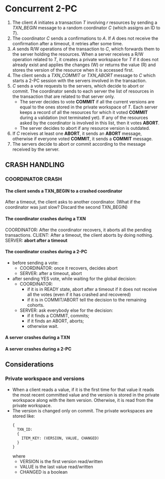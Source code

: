 # Concurrent 2-PC
1. The client *A* initiates a transaction *T* involving *r* resources by sending a *TXN_BEGIN* message to a random coordinator *C* (which assigns an ID to *T*).
2. The coordinator *C* sends a confirmations to *A*. If *A* does not receive the confirmation after a timeout, it retries after some time.
3. *A* sends R/W operations of the transaction to *C*, which forwards them to the server holding the resources. When a server receives a R/W operation related to *T*, it creates a private workspace for *T* if it does not already exist and applies the changes (W) or returns the value (R) and stores the version of the resource when it is accessed first.
4. The client sends a *TXN_COMMIT* or *TXN_ABORT* message to *C* which starts a 2-PC session with the servers involved in the transaction.
5. *C* sends a vote requests to the servers, which decide to abort or commit. The coordinator sends to each server the list of resources in the transaction that are related to that server only. 
    * The server decides to vote **COMMIT** if all the current versions are equal to the ones stored in the private workspace of *T*. Each server keeps a record of all the resources for which it voted **COMMIT** during a validation (not terminated yet). If any of the resources asked by the coordinator is involved in this list, then it votes **ABORT**.
    * The server decides to abort if any resource version is outdated.
6. If *C* receives at least one **ABORT**, it sends an **ABORT** message, otherwise if everyone voted **COMMIT**, it sends a **COMMIT** message.
7. The servers decide to abort or commit according to the message received by the server.

## CRASH HANDLING

### COORDINATOR CRASH

#### The client sends a TXN_BEGIN to a crashed coordinator
After a timeout, the client asks to another coordinator.
(What if the coordinator was just slow? Discard the second TXN_BEGIN)

#### The coordinator crashes during a TXN
COORDINATOR: After the coordinator recovers, it aborts all the pending transactions. 
CLIENT: After a timeout, the client aborts by doing nothing.
SERVER: **abort after a timeout**

#### The coordinator crashes during a 2-PC

* before sending a vote:
  * COORDINATOR: once it recovers, decides abort
  * SERVER: after a timeout, abort
* after sending YES vote, while waiting for the global decision:
  * COORDINATOR:
    * if it is in READY state, abort after a timeout if it does not receive all the votes (even if it has crashed and recovered)
    * if it is in COMMIT/ABORT tell the decision to the remaining cohorts.
  * SERVER: ask everybody else for the decision:
    * if it finds a COMMIT, commits;
    * if it finds an ABORT, aborts;
    * otherwise wait.

#### A server crashes during a TXN

#### A server crashes during a 2-PC

## Considerations

### Private workspace and versions
* When a client reads a value, if it is the first time for that value it reads the most recent committed value and the version is stored in the private workspace along with the item version. Otherwise, it is read from the private workspace.
* The version is changed only on commit. The private workspaces are stored like:
  ```
  {
    TXN_ID: 
    {
      ITEM_KEY: (VERSION, VALUE, CHANGED)
    }
  }
  ```
  where
  * VERSION is the first version read/written
  * VALUE is the last value read/written
  * CHANGED is a boolean